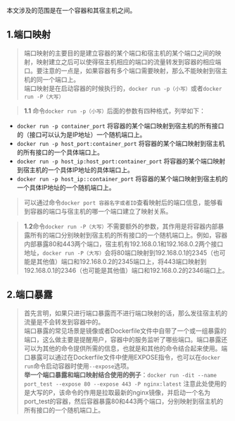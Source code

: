 ﻿本文涉及的范围是在一个容器和其宿主机之间。
## 1.端口映射

> 端口映射的主要目的是建立容器的某个端口和宿主机的某个端口之间的映射，映射建立之后可以使得宿主机相应的端口的流量转发到容器的相应端口。要注意的一点是，如果容器有多个端口需要映射，那么不能映射到宿主机的同一个端口上。<br>
> 端口映射是在启动容器的时候执行的，`docker run -p（小写）`或者`docker run -P（大写）`

> **1.1** 命令`docker run -p（小写）`后面的参数有四种格式，列举如下：

 - `docker run -p container_port` 将容器的某个端口映射到宿主机的所有接口的（接口可以认为是IP地址）一个随机端口上。
 - `docker run -p host_port:container_port` 将容器的某个端口映射到宿主机的所有接口的一个具体端口上。
 - `docker run -p host_ip:host_port:container_port` 将容器的某个端口映射到宿主机的一个具体IP地址的具体端口上。
 - `docker run -p host_ip::container_port` 将容器的某个端口映射到宿主机的一个具体IP地址的一个随机端口上。

 

> 可以通过命令`docker port 容器名字或者ID`查看映射后的端口信息，能够看到容器的端口与宿主机的哪一个端口建立了映射关系。

> **1.2**命令`docker run -P（大写）`不需要额外的参数，其作用是将容器内部暴露所有的端口分别映射到宿主机的所有接口的一个随机端口上。例如，容器内部暴露80和443两个端口，宿主机有192.168.0.1和192.168.0.2两个接口地址，`docker run -P（大写）`会将80端口映射到192.168.0.1的2345（也可能是其他值）端口和192.168.0.2的2345端口上，将443端口映射到192.168.0.1的2346（也可能是其他值）端口和192.168.0.2的2346端口上。
## 2.端口暴露
> 首先言明，如果只进行端口暴露而不进行端口映射的话，那么发往宿主机的流量是不会转发到容器中的。<br>端口暴露的常见场景是镜像或者Dockerfile文件中自带了一个或一组暴露的端口，这么做主要是提醒用户，容器中的服务监听了哪些端口。端口暴露还可以为其他的命令提供所需的信息，也就是和其他的命令结合起来使用。端口暴露可以通过在Dockerfile文件中使用EXPOSE指令，也可以在`docker run`命令启动容器时使用`--expose`选项。<br>
> **举一个端口暴露和端口映射结合使用的例子**：`docker run -dit --name port_test --expose 80 --expose 443 -P nginx:latest` 注意此处使用的是大写的P，该命令的作用是拉取最新的nginx镜像，并启动一个名为port_test的容器，然后容器暴露80和443两个端口，分别映射到宿主机的所有接口的一个随机端口上。

